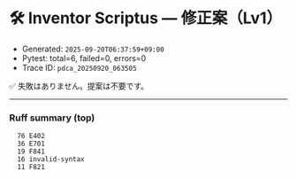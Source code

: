 # 🛠️ Inventor Scriptus — 修正案（Lv1）

- Generated: `2025-09-20T06:37:59+09:00`
- Pytest: total=6, failed=0, errors=0
- Trace ID: `pdca_20250920_063505`

✅ 失敗はありません。提案は不要です。


---
### Ruff summary (top)
```
  76 E402
  36 E701
  19 F841
  16 invalid-syntax
  11 F821
```